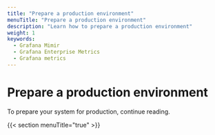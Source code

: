```yaml
---
title: "Prepare a production environment"
menuTitle: "Prepare a production environment"
description: "Learn how to prepare a production environment"
weight: 1
keywords:
  - Grafana Mimir
  - Grafana Enterprise Metrics
  - Grafana metrics
---
```


# Prepare a production environment

To prepare your system for production, continue reading.

{{< section menuTitle="true" >}}

